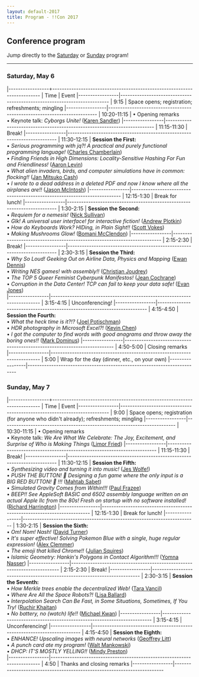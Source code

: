 ```yaml
---
layout: default-2017
title: Program - !!Con 2017
---
```

          
## Conference program

Jump directly to the [Saturday](#saturday) or [Sunday](#sunday) program!

---

<a name="saturday"></a>

### Saturday, May 6

<div class="scheduletable">

|-----------------+-------------------------------------------------------------------------
| Time            | Event
|-----------------|-------------------------------------------------------------------------
| 9:15            | Space opens; registration; refreshments; mingling
|-----------------|-------------------------------------------------------------------------
| 10:20-11:15     | &bull; Opening remarks <br /> &bull; Keynote talk: *Cyborgs Unite!* ([Karen Sandler](speakers.html#karen-sandler))
|-----------------|-------------------------------------------------------------------------
| 11:15-11:30     | Break!
|-----------------|-------------------------------------------------------------------------
| 11:30-12:15     | **Session the First:** <br /> &bull; *Serious programming with jq?! A practical and purely functional programming language!* ([Charles Chamberlain](speakers.html#charles-chamberlain))<br /> &bull; *Finding Friends in High Dimensions: Locality-Sensitive Hashing For Fun and Friendliness!* ([Aaron Levin](speakers.html#aaron-levin))<br /> &bull; *What alien invaders, birds, and computer simulations have in common: flocking!!* ([Jan Mitsuko Cash](speakers.html#jan-mitsuko-cash))<br /> &bull; *I wrote to a dead address in a deleted PDF and now I know where all the airplanes are!!* ([Jason McIntosh](speakers.html#jason-mcintosh))
|-----------------|-------------------------------------------------------------------------
| 12:15-1:30      | Break for lunch!
|-----------------|-------------------------------------------------------------------------
| 1:30-2:15       | **Session the Second:** <br /> &bull; *Requiem for a nemesis!* ([Nick Sullivan](speakers.html#nick-sullivan))<br /> &bull; *Glk! A universal user interface! for interactive fiction!* ([Andrew Plotkin](speakers.html#andrew-plotkin))<br /> &bull; *How do Keyboards Work? HIDing, in Plain Sight!!* ([Scott Vokes](speakers.html#scott-vokes))<br /> &bull; *Making Mushrooms Glow!* ([Bomani McClendon](speakers.html#bomani-mcclendon))
|-----------------|-------------------------------------------------------------------------
| 2:15-2:30       | Break!
|-----------------|-------------------------------------------------------------------------
| 2:30-3:15       | **Session the Third:** <br /> &bull; *Why So Loud! Geeking Out on Airline Data, Physics and Mapping* ([Ewan Dennis](speakers.html#ewan-dennis))<br /> &bull; *Writing NES games! with assembly!!* ([Christian Joudrey](speakers.html#christian-joudrey))<br /> &bull; *The TOP 5 Queer Feminist Cyberpunk Manifestos!* ([Jean Cochrane](speakers.html#jean-cochrane))<br /> &bull; *Corruption in the Data Center! TCP can fail to keep your data safe!* ([Evan Jones](speakers.html#evan-jones))<br />
|-----------------|-------------------------------------------------------------------------
| 3:15-4:15       | Unconferencing!
|-----------------|-------------------------------------------------------------------------
| 4:15-4:50       | **Session the Fourth:** <br /> &bull; *What the heck time is it?!?* ([Joel Potischman](speakers.html#joel-potischman))<br /> &bull; *HDR photography in Microsoft Excel?!* ([Kevin Chen](speakers.html#kevin-chen))<br /> &bull; *I got the computer to find words with good anagrams and throw away the boring ones!!* ([Mark Dominus](speakers.html#mark-dominus))
|-----------------|-------------------------------------------------------------------------
| 4:50-5:00       | Closing remarks
|-----------------|-------------------------------------------------------------------------
| 5:00            | Wrap for the day (dinner, etc., on your own)
|-----------------|-------------------------------------------------------------------------

</div>

<a name="sunday"></a>

### Sunday, May 7

<div class="scheduletable">

|-----------------+-------------------------------------------------------------------------
| Time            | Event
|-----------------|-------------------------------------------------------------------------
| 9:00            | Space opens; registration (for anyone who didn't already); refreshments; mingling
|-----------------|-------------------------------------------------------------------------
| 10:30-11:15     | &bull; Opening remarks <br /> &bull; Keynote talk: *We Are What We Celebrate: The Joy, Excitement, and Surprise of Who is Making Things* ([Limor Fried](speakers.html#limor-fried))
|-----------------|-------------------------------------------------------------------------
| 11:15-11:30     | Break!
|-----------------|-------------------------------------------------------------------------
| 11:30-12:15     | **Session the Fifth:** <br /> &bull; *Synthesizing video and turning it into music!* ([Jes Wolfe!](speakers.html#jes-wolfe!))<br /> &bull; *PUSH THE BUTTON! 🔴 Designing a fun game where the only input is a BIG RED BUTTON! 🔴 !!!* ([Mahtab Sabet](speakers.html#mahtab-sabet))<br /> &bull; *Simulated Gravity Comes from Within!!!* ([Paul Frazee](speakers.html#paul-frazee))<br /> &bull; *BEEP!! See AppleSoft BASIC and 6502 assembly language written on an actual Apple IIc from the 80s! Fresh on startup with no software installed!* ([Richard Harrington](speakers.html#richard-harrington))
|-----------------|-------------------------------------------------------------------------
| 12:15-1:30      | Break for lunch!
|-----------------|-------------------------------------------------------------------------
| 1:30-2:15       | **Session the Sixth:** <br /> &bull; *Om! Nom! Nash!* ([David Turner](speakers.html#david-turner))<br /> &bull; *It's super effective! Solving Pokemon Blue with a single, huge regular expression!* ([Alex Clemmer](speakers.html#alex-clemmer))<br /> &bull; *The emoji that killed Chrome!!* ([Julian Squires](speakers.html#julian-squires))<br /> &bull; *Islamic Geometry: Hankin's Polygons in Contact Algorithm!!!* ([Yomna Nasser](speakers.html#yomna-nasser))
|-----------------|-------------------------------------------------------------------------
| 2:15-2:30       | Break!
|-----------------|-------------------------------------------------------------------------
| 2:30-3:15       | **Session the Seventh:** <br /> &bull; *How Merkle trees enable the decentralized Web!* ([Tara Vancil](speakers.html#tara-vancil))<br /> &bull; *Where Are All the Space Robots?!* ([Lisa Ballard](speakers.html#lisa-ballard))<br /> &bull; *Interpolation Search Can Be Fast, in Some Situations, Sometimes, If You Try!* ([Ruchir Khaitan](speakers.html#ruchir-khaitan))<br /> &bull; *No battery, no (watch) life!!* ([Michael Kwan](speakers.html#michael-kwan))
|-----------------|-------------------------------------------------------------------------
| 3:15-4:15       | Unconferencing!
|-----------------|-------------------------------------------------------------------------
| 4:15-4:50       | **Session the Eighth:** <br /> &bull; *ENHANCE! Upscaling images with neural networks* ([Geoffrey Litt](speakers.html#geoffrey-litt))<br /> &bull; *A punch card ate my program!* ([Walt Mankowski](speakers.html#walt-mankowski))<br /> &bull; *DHCP: IT'S MOSTLY YELLING!!* ([Mindy Preston](speakers.html#mindy-preston))<br />
|-----------------|-------------------------------------------------------------------------
| 4:50            | Thanks and closing remarks
|-----------------|-------------------------------------------------------------------------

</div>





